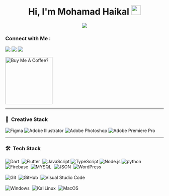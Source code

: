 <!--========================================        title       =======================================-->
<h1 align="center">
  Hi, I'm Mohamad Haikal
  <img src="https://media.giphy.com/media/hvRJCLFzcasrR4ia7z/giphy.gif" width="30">
</h1>





<!--========================================        animated description       =======================================-->
<div align="center">
  <img align="center" src="https://readme-typing-svg.herokuapp.com?font=Poppins&weight=700&color=ff9a1f&size=25&duration=2500&pause=2000&multiline=true&width=800&lines=Graphic+Designer+|+Flutter+Developer+|+Multimedia+Designer">
</div>




<!--========================================       s: contact with me       =======================================-->
### Connect with Me :

<a href="https://www.linkedin.com/in/Mohamad0Haikal/" target="_blank"><img src="https://img.shields.io/badge/Mohamad%20Haikal-0077B5?style=for-the-badge&logo=Linkedin&logoColor=white"/></a>
<a href="https://Instagram.com/Mohamad0Haikal" target="_blank"><img src="https://img.shields.io/badge/Mohamad%20Haikal-E4405F?style=for-the-badge&logo=instagram&logoColor=white"/></a>
<a href="https://Facebook.com/Mohamad0Haikal" target="_blank"><img src="https://img.shields.io/badge/Mohamad%20Haikal-3b5998?style=for-the-badge&logo=facebook&logoColor=white"/></a>

<!--========================================       buy me a coffee       =======================================-->
<a href="https://www.buymeacoffee.com/Mohamad0Haikal" target="_blank"><img src="https://cdn.buymeacoffee.com/buttons/v2/default-red.png" alt="Buy Me A Coffee?" width="150" ></a>

---

### 🎨 &nbsp;Creative Stack
![Figma](https://img.shields.io/badge/Figma-F24E1E?style=for-the-badge&logo=figma&logoColor=white)
![Adobe Illustrator](https://img.shields.io/badge/Adobe_Illustrator-FF9A00?style=for-the-badge&logo=adobe-illustrator&logoColor=white)
![Adobe Photoshop](https://img.shields.io/badge/Adobe_Photoshop-31A8FF?style=for-the-badge&logo=adobe-photoshop&logoColor=white)
![Adobe Premiere Pro](https://img.shields.io/badge/Adobe_Premiere_Pro-7533CC?style=for-the-badge&logo=adobe-premiere-pro&logoColor=white)

---

### 🛠 &nbsp;Tech Stack
![Dart](https://img.shields.io/badge/-Dart-0c458b?style=for-the-badge&logo=dart)&nbsp;
![Flutter](https://img.shields.io/badge/Flutter-02569B?style=for-the-badge&logo=flutter&logoColor=white)&nbsp;
![JavaScript](https://img.shields.io/badge/JavaScript%20-%23F7DF1E.svg?&style=for-the-badge&logo=javascript&logoColor=black)
![TypeScript](https://img.shields.io/badge/TypeScript%20-%23007ACC.svg?&style=for-the-badge&logo=typescript&logoColor=white)
![Node.js](https://img.shields.io/badge/Node.js%20-%23339933.svg?&style=for-the-badge&logo=node.js&logoColor=white)
![python](https://img.shields.io/badge/python%20-%2314354C.svg?&style=for-the-badge&logo=python&logoColor=white)&nbsp;
![Firebase](https://img.shields.io/badge/-Firebase-FFA000?style=for-the-badge&logo=Firebase)&nbsp;
![MYSQL](https://img.shields.io/badge/mysql-4479A1.svg?&style=for-the-badge&logo=mysql&logoColor=white)&nbsp;
![JSON](https://img.shields.io/badge/JSON-000000?style=for-the-badge&logo=JSON&logoColor=white)&nbsp;
![WordPress](https://img.shields.io/badge/WordPress-21759B?style=for-the-badge&logo=wordpress&logoColor=white)&nbsp;
<br>
<br>
![Git](https://img.shields.io/badge/Git-F05033.svg?style=for-the-badge&logo=git&logoColor=white)&nbsp;
![GitHub](https://img.shields.io/badge/-GitHub-05122A?style=for-the-badge&logo=github)&nbsp;
![Visual Studio Code](https://img.shields.io/badge/Visual_Studio_Code-007ACC?style=for-the-badge&logo=Visual-Studio-Code&logoColor=white)&nbsp;
<br>
<br>
![Windows](https://img.shields.io/badge/Windows-0078D6?style=for-the-badge&logo=Windows&logoColor=white)&nbsp;
![KaliLinux](https://img.shields.io/badge/Kali-557C94?style=for-the-badge&logo=KaliLinux&logoColor=white)&nbsp;
![MacOS](https://img.shields.io/badge/MacOS-000000?style=for-the-badge&logo=macOS&logoColor=white)&nbsp;

<!-- ### 📈 GitHub Activity Graph:

<a href="https://github.com/Mohamad-Haikal#gh-dark-mode-only"><img src="https://github-readme-stats.vercel.app/api?username=Mohamad-Haikal&show_icons=true&theme=tokyonight&include_all_commits=true#gh-dark-mode-only" alt="My GitHub Stats"/></a>

<a href="https://github.com/Mohamad-Haikal#gh-dark-mode-only"><img src="https://github-readme-stats.vercel.app/api/top-langs/?username=Mohamad-Haikal&theme=tokyonight&langs_count=8#gh-dark-mode-only" alt="My GitHub Stats"/></a>

<a href="https://github.com/Mohamad-Haikal#gh-light-mode-only"><img src="https://github-readme-stats.vercel.app/api/top-langs/?username=Mohamad-Haikal&theme=default&langs_count=8#gh-light-mode-only" alt="My GitHub Stats"/></a>


<a href="https://github.com/Mohamad-Haikal#gh-light-mode-only"><img src="https://github-readme-streak-stats.herokuapp.com/?user=vaibhavvikas&theme=default"/></a><a href="https://github.com/vaibhavvikas#gh-dark-mode-only"><img src="https://github-readme-streak-stats.herokuapp.com/?user=vaibhavvikas&theme=tokyonight"/></a>
-->
